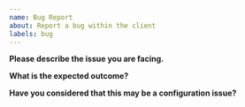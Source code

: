 ```yaml
---
name: Bug Report
about: Report a bug within the client
labels: bug
---
```


**Please describe the issue you are facing.**
<!-- What is not working correctly. Provide a short description of your problem. -->

**What is the expected outcome?**
<!-- What should the thing be doing? What is the intended functionality of the feature of which you are reporting a bug about? -->

**Have you considered that this may be a configuration issue?**
<!-- Servers have different anti-cheats, so could this be that you do not have a proper configuration? Answer no if you have tweaked with the settings and have failed to configure correctly. -->
